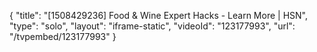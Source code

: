 {
    "title": "[1508429236] Food & Wine Expert Hacks - Learn More | HSN",
    "type": "solo",
    "layout": "iframe-static",
    "videoId": "123177993",
    "url": "\/tvpembed\/123177993"
}